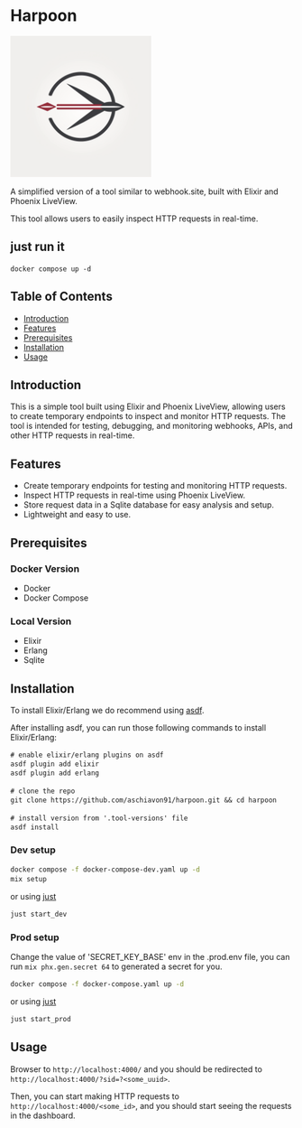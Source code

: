 # Harpoon

<img src="priv/static/images/logo-high.png" width="250"/>

A simplified version of a tool similar to webhook.site, built with Elixir and Phoenix LiveView.

This tool allows users to easily inspect HTTP requests in real-time.

## just run it
```
docker compose up -d
```

## Table of Contents

- [Introduction](#introduction)
- [Features](#features)
- [Prerequisites](#prerequisites)
- [Installation](#installation)
- [Usage](#usage)

## Introduction

This is a simple tool built using Elixir and Phoenix LiveView, allowing users to create temporary endpoints to inspect and monitor HTTP requests.
The tool is intended for testing, debugging, and monitoring webhooks, APIs, and other HTTP requests in real-time.

## Features

- Create temporary endpoints for testing and monitoring HTTP requests.
- Inspect HTTP requests in real-time using Phoenix LiveView.
- Store request data in a Sqlite database for easy analysis and setup.
- Lightweight and easy to use.

## Prerequisites

### Docker Version
- Docker
- Docker Compose

### Local Version
- Elixir
- Erlang
- Sqlite

## Installation

To install Elixir/Erlang we do recommend using [asdf](https://asdf-vm.com/).

After installing asdf, you can run those following commands to install Elixir/Erlang:
```
# enable elixir/erlang plugins on asdf
asdf plugin add elixir
asdf plugin add erlang

# clone the repo
git clone https://github.com/aschiavon91/harpoon.git && cd harpoon

# install version from '.tool-versions' file
asdf install
```

### Dev setup

```bash
docker compose -f docker-compose-dev.yaml up -d
mix setup
```

or using [just](https://github.com/casey/just)
```bash
just start_dev
```

### Prod setup

Change the value of 'SECRET_KEY_BASE' env in the .prod.env file, you can run `mix phx.gen.secret 64` to generated a secret for you.

```bash
docker compose -f docker-compose.yaml up -d
```

or using [just](https://github.com/casey/just)

```bash
just start_prod
```

## Usage

Browser to `http://localhost:4000/` and you should be redirected to `http://localhost:4000/?sid=?<some_uuid>`.

Then, you can start making HTTP requests to `http://localhost:4000/<some_id>`, and you should start seeing the requests in the dashboard.
